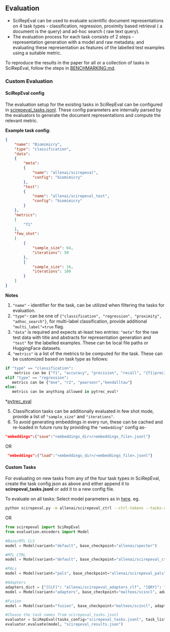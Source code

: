 ## Evaluation

 - SciRepEval can be used to evaluate scientific document representations on 4 task types - classification, regression, proximity based retrieval ( a document is the query) and ad-hoc search ( raw text query).
 - The evaluation process for each task consists of 2 steps - representation generation with a model and raw metadata; and evaluating these representation as features of the labelled test examples using a suitable metric.

To reproduce the results in the paper for all or a collection of tasks in SciRepEval, follow the steps in [BENCHMARKING.md](https://github.com/allenai/scirepeval/blob/main/BENCHMARKING.md).


### Custom Evaluation
#### SciRepEval config
The evaluation setup for the existing tasks in SciRepEval can be configured in [scirepeval_tasks.jsonl](https://github.com/allenai/scirepeval/blob/main/scirepeval_tasks.jsonl).
These config parameters are internally parsed by the evaluators to generate the document representations and compute the relevant metric.

**Example task config**:
```json
{
    "name": "Biomimicry",
    "type": "classification",
    "data":
    {
        "meta":
        {
            "name": "allenai/scirepeval",
            "config": "biomimicry"
        },
        "test":
        {
            "name": "allenai/scirepeval_test",
            "config": "biomimicry"
        }
    },
    "metrics":
    [
        "f1"
    ],
    "few_shot":
    [
        {
            "sample_size": 64,
            "iterations": 50
        },
        {
            "sample_size": 16,
            "iterations": 100
        }
    ]
}
```
**Notes**

 1. `"name"` - identifier for the task, can be utilized when filtering the tasks for evaluation.
 2. `"type"`- can be one of `{"classification", "regression", "proximity", "adhoc_search"}`, for multi-label classification, provide additional `"multi_label"=true` flag.
 3. `"data"` is required and expects at-least two entries: `"meta"` for the raw test data with title and abstracts for representation generation and `"test"` for the labelled examples. These can be local file paths or HuggingFace datasets. 
 4. `"metrics"` is a list of the metrics to be computed for the task. These can be customized based on task type as follows:
 ```python
 if "type" == "classification":
	 metrics can be {"f1", "accuracy", "precision", "recall", "{f1|precision|recall}_{macro|micro}"}
elif "type" == "regression":
	metrics can be {"mse", "r2", "pearsonr","kendalltau"}
else:
	metrics can be anything allowed in pytrec_eval* 
 ``` 
 *[pytrec_eval](https://github.com/cvangysel/pytrec_eval)
 
 5. Classification tasks can be additionally evaluated in few shot mode, provide a list of `"sample_size"` and `"iterations"`.
 6. To avoid generating embeddings in every run, these can be cached and re-loaded in future runs by providing the `"embedding"` config as-
 ```json
 "embeddings":{"save":"<embeddings_dir>/<embeddings_file>.jsonl"}
 ``` 
 
 OR
 
 ```json
  "embeddings":{"load":"<embeddings_dir>/<embeddings_file>.jsonl"}
 ```

#### Custom Tasks
For evaluating on new tasks from any of the four task types in SciRepEval, create the task config json as above and either append it to **scirepeval_tasks.jsonl** or add it to a new config file.

To evaluate on all tasks: 
Select model parameters as in [here](https://github.com/allenai/scirepeval/blob/main/BENCHMARKING.md#models). eg.
```bash
python scirepeval.py -m allenai/scirepeval_ctrl --ctrl-tokens --tasks-config scirepeval_tasks.jsonl --output scirepeval_results.json
```
OR

```python
from scirepeval import SciRepEval
from evaluation.encoders import Model

#Base/MTL CLS
model = Model(variant="default", base_checkpoint="allenai/specter")

#MTL CTRL
model = Model(variant="default", base_checkpoint="allenai/scirepeval_ctrl", use_ctrl_codes=True)

#PALs
model = Model(variant="pals", base_checkpoint="allenai/scirepeval_pals", all_tasks=["[CLF]", "[QRY]", "[RGN]", "[PRX]"])

#Adapters
adapters_dict = {"[CLF]": "allenai/scirepeval_adapters_clf", "[QRY]": "allenai/scirepeval_adapters_qry", "[RGN]": "allenai/scirepeval_adapters_rgn", "[PRX]": "allenai/scirepeval_prx"}
model = Model(variant="adapters", base_checkpoint="malteos/scincl", adapters_load_from=adapters_dict, all_tasks=["[CLF]", "[QRY]", "[RGN]", "[PRX]"])

#Fusion
model = Model(variant="fusion", base_checkpoint="malteos/scincl", adapters_load_from=adapters_dict, fusion_load_from=<fusion chkpoint directory>, all_tasks=["[CLF]", "[QRY]", "[RGN]", "[PRX]"])

#Choose the task names from scirepeval_tasks.jsonl
evaluator = SciRepEval(tasks_config="scirepeval_tasks.jsonl", task_list:Optional=[...], task_format:Optional=[...])
evaluator.evaluate(model, "scirepeval_results.json") 
```


